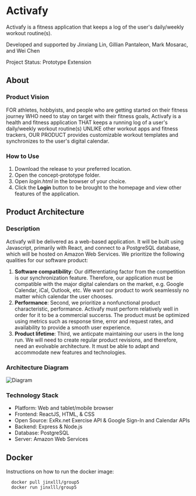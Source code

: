 # Activafy

Activafy is a fitness application that keeps a log of the user's daily/weekly workout routine(s).

Developed and supported by Jinxiang Lin, Gillian Pantaleon, Mark Mosarac, and Wei Chen

Project Status: Prototype Extension

## About

### Product Vision
FOR athletes, hobbyists, and people who are getting started on their fitness journey WHO need to stay on target with their fitness goals, Activafy is a health and fitness application THAT keeps a running log of a user's daily/weekly workout routine(s) UNLIKE other workout apps and fitness trackers, OUR PRODUCT provides customizable workout templates and synchronizes to the user's digital calendar.

### How to Use
1. Download the release to your preferred location.
2. Open the concept-prototype folder.
3. Open *login.html* in the browser of your choice.
4. Click the **Login** button to be brought to the homepage and view other features of the application.


## Product Architecture

### Description
Activafy will be delivered as a web-based application. It will be built using Javascript, primarily with React, and connect to a PostgreSQL database, which will be hosted on Amazon Web Services. We prioritize the following qualities for our software product:
1. **Software compatibility**: Our differentiating factor from the competition is our synchronization feature. Therefore, our application must be compatible with the major digital calendars on the market, e.g. Google Calendar, iCal, Outlook, etc. We want our product to work seamlessly no matter which calendar the user chooses.
2. **Performance**: Second, we prioritize a nonfunctional product characteristic, performance. Activafy must perform relatively well in order for it to be a commercial succerss. The product must be optimized using metrics such as response time, error and request rates, and availability to provide a smooth user experience.
3. **Product lifetime**: Third, we anticpate maintaining our users in the long run. We will need to create regular product revisions, and therefore, need an evolvable architecture. It must be able to adapt and accommodate new features and technologies.

### Architecture Diagram
![Diagram](https://user-images.githubusercontent.com/78502763/112689887-42414100-8e51-11eb-8fba-290bfef65005.png)

### Technology Stack
* Platform: Web and tablet/mobile browser
* Frontend: ReactJS, HTML, & CSS
* Open Source: ExRx.net Exercise API & Google Sign-In and Calendar APIs
* Backend: Express & Node.js
* Database: PostgreSQL
* Server: Amazon Web Services

## Docker
Instructions on how to run the docker image:
```
  docker pull jinxlll/group5
  docker run jinxlll/group5
```
